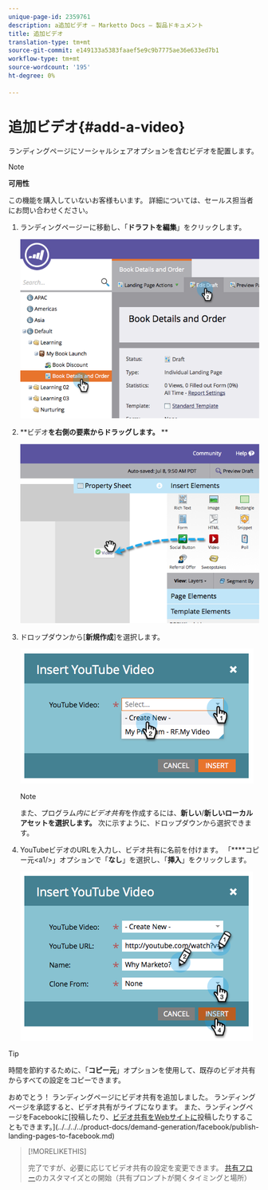 ```yaml
---
unique-page-id: 2359761
description: a追加ビデオ — Marketto Docs — 製品ドキュメント
title: 追加ビデオ
translation-type: tm+mt
source-git-commit: e149133a5383faaef5e9c9b7775ae36e633ed7b1
workflow-type: tm+mt
source-wordcount: '195'
ht-degree: 0%

---
```



# 追加ビデオ{#add-a-video}

ランディングページにソーシャルシェアオプションを含むビデオを配置します。

>[!NOTE]
>
>**可用性**
>
>この機能を購入していないお客様もいます。 詳細については、セールス担当者にお問い合わせください。

1. ランディングページーに移動し、「**ドラフトを編集**」をクリックします。

   ![](assets/image2014-9-23-16-3a49-3a49.png)

1. **ビデオ&#x200B;**を右側の要素からドラッグします。** **

   ![](assets/image2014-9-23-16-3a51-3a0.png)

1. ドロップダウンから[**新規作成**]を選択します。

   ![](assets/image2014-9-23-16-3a51-3a11.png)

   >[!NOTE]
   >
   >また、プログラム&#x200B;*内にビデオ共有*&#x200B;を作成するには、**新しい**/**新しいローカルアセットを選択します。** 次に示すように、ドロップダウンから選択できます。

1. YouTubeビデオのURLを入力し、ビデオ共有に名前を付けます。 「****&#x200B;コピー元&lt;a1/>」オプションで「**なし**」を選択し、「**挿入**」をクリックします。

   ![](assets/image2014-9-23-16-3a51-3a32.png)

>[!TIP]
>
>時間を節約するために、「**コピー元**」オプションを使用して、既存のビデオ共有からすべての設定をコピーできます。

おめでとう！ ランディングページにビデオ共有を追加しました。 ランディングページを承認すると、ビデオ共有がライブになります。 また、ランディングページをFacebookに[投稿したり、[ビデオ共有をWebサイトに](../../../../product-docs/demand-generation/social/configuring-social-actions/customize-video-share-flow.md)投稿したりすることもできます。](../../../../product-docs/demand-generation/facebook/publish-landing-pages-to-facebook.md)

>[!MORELIKETHIS]
>
>完了ですが、必要に応じてビデオ共有の設定を変更できます。 [共有フロー](../../../../product-docs/demand-generation/social/configuring-social-actions/customize-video-share-flow.md)のカスタマイズとの開始（共有プロンプトが開くタイミングと場所）

